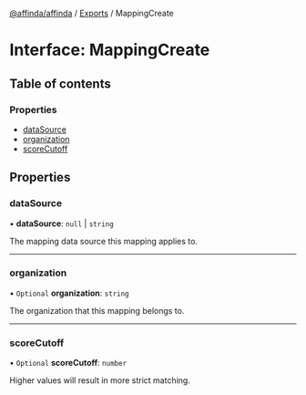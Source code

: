 [@affinda/affinda](../README.md) / [Exports](../modules.md) / MappingCreate

# Interface: MappingCreate

## Table of contents

### Properties

- [dataSource](MappingCreate.md#datasource)
- [organization](MappingCreate.md#organization)
- [scoreCutoff](MappingCreate.md#scorecutoff)

## Properties

### dataSource

• **dataSource**: ``null`` \| `string`

The mapping data source this mapping applies to.

___

### organization

• `Optional` **organization**: `string`

The organization that this mapping belongs to.

___

### scoreCutoff

• `Optional` **scoreCutoff**: `number`

Higher values will result in more strict matching.
